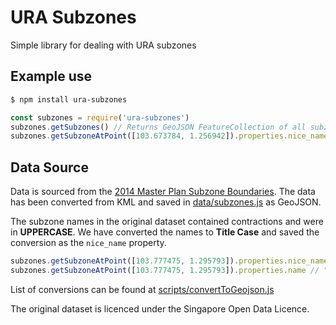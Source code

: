 # URA Subzones
Simple library for dealing with URA subzones

## Example use

```sh
$ npm install ura-subzones
```

```js
const subzones = require('ura-subzones')
subzones.getSubzones() // Returns GeoJSON FeatureCollection of all subzones
subzones.getSubzoneAtPoint([103.673784, 1.256942]).properties.nice_name // "Jurong Island And Bukom"
```

## Data Source

Data is sourced from the [2014 Master Plan Subzone Boundaries](https://data.gov.sg/dataset/master-plan-2014-subzone-boundary-web).
The data has been converted from KML and saved in [data/subzones.js](data/subzones.js) as GeoJSON.

The subzone names in the original dataset contained contractions and were in **UPPERCASE**. We have
converted the names to **Title Case** and saved the conversion as the `nice_name` property.

```js
subzones.getSubzoneAtPoint([103.777475, 1.295793]).properties.nice_name // "National University Of Singapore
subzones.getSubzoneAtPoint([103.777475, 1.295793]).properties.name // "NATIONAL UNIVERSITY OF S'PORE
``` 

List of conversions can be found at [scripts/convertToGeojson.js](scripts/convertToGeojson.js)

The original dataset is licenced under the Singapore Open Data Licence.

